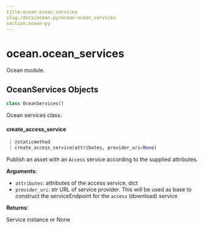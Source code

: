 ```yaml
---
title:ocean-ocean_services
slug:/docs/ocean-py/ocean-ocean_services
section:ocean-py
---
```

<a name="ocean.ocean_services"></a>
# ocean.ocean\_services

Ocean module.

<a name="ocean.ocean_services.OceanServices"></a>
## OceanServices Objects

```python
class OceanServices()
```

Ocean services class.

<a name="ocean.ocean_services.OceanServices.create_access_service"></a>
#### create\_access\_service

```python
 | @staticmethod
 | create_access_service(attributes, provider_uri=None)
```

Publish an asset with an `Access` service according to the supplied attributes.

**Arguments**:

- `attributes`: attributes of the access service, dict
- `provider_uri`: str URL of service provider. This will be used as base to
construct the serviceEndpoint for the `access` (download) service

**Returns**:

Service instance or None

